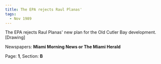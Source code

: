 ```yaml
---  
title: The EPA rejects Raul Planas'  
tags:  
  - Nov 1989  
---  
```

  
The EPA rejects Raul Planas' new plan for the Old Cutler Bay development. [Drawing]  
  
Newspapers: **Miami Morning News or The Miami Herald**  
  
Page: **1**, Section: **B** 
